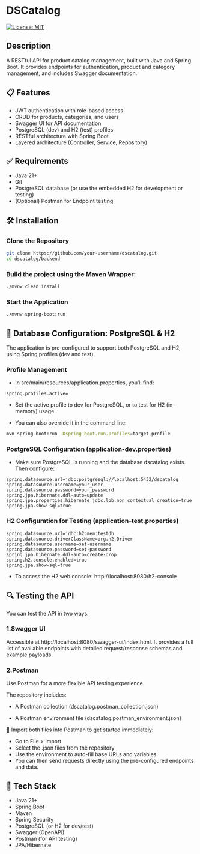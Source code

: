 # DSCatalog
[![License: MIT](https://img.shields.io/badge/License-MIT-yellow.svg?style=for-the-badge)](https://github.com/Luis-Parente/dscatalog/blob/main/LICENSE)

## Description
A RESTful API for product catalog management, built with Java and Spring Boot. It provides endpoints for authentication, product and category management, and includes Swagger documentation.

## 📋 Features
- JWT authentication with role-based access
- CRUD for products, categories, and users
- Swagger UI for API documentation
- PostgreSQL (dev) and H2 (test) profiles
- RESTful architecture with Spring Boot
- Layered architecture (Controller, Service, Repository)
  
## ✅ Requirements
- Java 21+
- Git
- PostgreSQL database (or use the embedded H2 for development or testing)
- (Optional) Postman for Endpoint testing

## 🛠️ Installation

### Clone the Repository
```bash
git clone https://github.com/your-username/dscatalog.git
cd dscatalog/backend
````
### Build the project using the Maven Wrapper:
```bash
./mvnw clean install
````
### Start the Application
```bash
./mvnw spring-boot:run
````

## 🔧 Database Configuration: PostgreSQL & H2
The application is pre-configured to support both PostgreSQL and H2, using Spring profiles (dev and test).

### Profile Management
- In src/main/resources/application.properties, you’ll find:
````properties
spring.profiles.active=
````
- Set the active profile to dev for PostgreSQL, or to test for H2 (in-memory) usage.

- You can also override it in the command line:
````bash
mvn spring-boot:run -Dspring-boot.run.profiles=target-profile
````

### PostgreSQL Configuration (application-dev.properties)
- Make sure PostgreSQL is running and the database dscatalog exists. Then configure:
````properties
spring.datasource.url=jdbc:postgresql://localhost:5432/dscatalog
spring.datasource.username=your_user
spring.datasource.password=your_password
spring.jpa.hibernate.ddl-auto=update
spring.jpa.properties.hibernate.jdbc.lob.non_contextual_creation=true
spring.jpa.show-sql=true
````

### H2 Configuration for Testing (application-test.properties)
````properties
spring.datasource.url=jdbc:h2:mem:testdb
spring.datasource.driverClassName=org.h2.Driver
spring.datasource.username=set-username
spring.datasource.password=set-password
spring.jpa.hibernate.ddl-auto=create-drop
spring.h2.console.enabled=true
spring.jpa.show-sql=true
````
- To access the H2 web console: http://localhost:8080/h2-console

## 🔍 Testing the API
You can test the API in two ways:

### 1.Swagger UI
Accessible at http://localhost:8080/swagger-ui/index.html. It provides a full list of available endpoints with detailed request/response schemas and example payloads.

### 2.Postman
Use Postman for a more flexible API testing experience.

The repository includes:

- A Postman collection (dscatalog.postman_collection.json)

- A Postman environment file (dscatalog.postman_environment.json)

💾 Import both files into Postman to get started immediately:

- Go to File > Import
- Select the .json files from the repository
- Use the environment to auto-fill base URLs and variables
- You can then send requests directly using the pre-configured endpoints and data.

## 🧰 Tech Stack
- Java 21+
- Spring Boot
- Maven
- Spring Security
- PostgreSQL (or H2 for dev/test)
- Swagger (OpenAPI)
- Postman (for API testing)
- JPA/Hibernate
